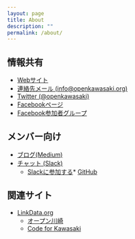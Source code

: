 ```yaml
---
layout: page
title: About
description: ""
permalink: /about/
---
```



情報共有
----------------
* [Webサイト](http://openkawasaki.org)
* [連絡先メール (info@openkawasaki.org)](info@openkawasaki.org)
* [Twitter (@openkawasaki)](https://twitter.com/openkawasaki)
* [Facebookページ](https://www.facebook.com/openkawasaki/)
* [Facebook参加者グループ](https://www.facebook.com/groups/opendata.kawasaki/)

メンバー向け
----------
* [ブログ(Medium)](https://medium.com/openkawasaki)
* [チャット (Slack)](https://openkawasaki.slack.com)
    - [Slackに参加する](https://join.slack.com/t/openkawasaki/shared_invite/zt-4hbuav6c-Ttza18ObLreA6JZ6mvcyIw)* [GitHub](https://github.com/openkawasaki/)

関連サイト
----------------
* [LinkData.org](http://linkdata.org/)
  - [オープン川崎](http://idea.linkdata.org/idea/idea1s332i)
  - [Code for Kawasaki](http://idea.linkdata.org/idea/idea1s198i)

